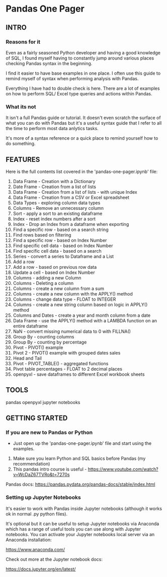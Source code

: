 # Pandas One Pager

## INTRO

### Reasons for it

Even as a fairly seasoned Python developer and having a good knowledge of SQL, I found myself having to constantly jump around various places checking Pandas syntax in the beginning.

I find it easier to have base examples in one place. I often use this guide to remind myself of syntax when performing analysis with Pandas.

Everything I have had to double check is here. There are a lot of examples on how to perform SQL/ Excel type queries and actions within Pandas.

### What its not

It isn't a full Pandas guide or tutorial.  It doesn't even scratch the surface of what you can do with Pandas but it's a useful syntax guide that I refer to all the time to perform most data anlytics tasks.

It's more of a syntax reference or a quick place to remind yourself how to do something.

## FEATURES
Here is the full contents list covered in the 'pandas-one-pager.ipynb' file:

1. Data Frame - Creation with a Dictionary
2. Date Frame - Creation from a list of lists
3. Data Frame - Creation from a list of lists - with unique Index
4. Data Frame - Creation from a CSV or Excel spreadsheet
5. Data Types - exploring column data types
6. Columns - Remove an unnecessary column
7. Sort - apply a sort to an existing dataframe
8. Index - reset index numbers after a sort
9. Index - Drop an Index from a dataframe when exporting
10. Find a specific row - based on a search string
11. Find rows based on filtering
12. Find a specific row - based on Index Number
13. Find specific cell data - based on Index Number
14. Find specific cell data - based on a search
15. Series - convert a series to Dataframe and a List
16. Add a row
17. Add a row - based on previous row data
18. Update a cell - based on Index Number
19. Columns - adding a new Column
20. Columns - Deleting a column
21. Columns - create a new column from a sum
22. Columns - create a new column with the APPLY() method
23. Columns - change data type - FLOAT to INTEGER
24. Columns - create a new string column based on logic in APPLY() method
25. Columns and Dates - create a year and month column from a date
26. Data Frame - use the APPLY() method with a LAMBDA function on an entire dataframe
27. NaN - convert missing numerical data to 0 with FILLNA()
28. Group By - counting columns
29. Group By - counting by percentage
30. Pivot - PIVOT() example
31. Pivot 2 - PIVOT() example with grouped dates sales
32. Head and Tail
33. Pivot - PIVOT_TABLE() - aggregated functions
34. Pivot table percentages - FLOAT to 2 decimal places
35. openpyxl - save dataframes to different Excel workbook sheets

## TOOLS
pandas
openpyxl
jupyter notebooks

## GETTING STARTED

### If you are new to Pandas or Python

- Just open up the 'pandas-one-pager.ipynb' file and start using the examples.

1. Make sure you learn Python and SQL basics before Pandas (my recommendation)
2. This pandas intro course is useful - https://www.youtube.com/watch?v=WcDaZ67TVRo&t=7270s

Pandas docs:
https://pandas.pydata.org/pandas-docs/stable/index.html

### Setting up Jupyter Notebooks

It's easier to work with Pandas inside Jupyter notebooks (although it works ok in normal .py python files). 

It's optional but it can be useful to setup Jupyter notebooks via Anaconda which has a range of useful tools you can use along with Jupyter notebooks.  You can activate your Jupyter notebooks local server via an Anaconda installation:

https://www.anaconda.com/

Check out more at the Jupyter notebook docs:

https://docs.jupyter.org/en/latest/ 
